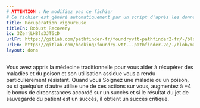 ```yaml
---
# ATTENTION : Ne modifiez pas ce fichier
# Ce fichier est généré automatiquement par un script d'après les données du module Foundry VTT officiel et de sa traduction
title: Récupération vigoureuse
titleEn: Robust Recovery
id: 3ZerjLH8ls3JT6cD
urlFr: https://gitlab.com/pathfinder-fr/foundryvtt-pathfinder2-fr/-/blob/master/data/feats/3ZerjLH8ls3JT6cD.htm
urlEn: https://gitlab.com/hooking/foundry-vtt---pathfinder-2e/-/blob/master/packs/data/feats.db/robust-recovery.json
layout: dons
---
```

Vous avez appris la médecine traditionnelle pour vous aider à récupérer des maladies et du poison et son utilisation assidue vous a rendu particulièrement résistant. Quand vous Soignez une maladie ou un poison, ou si quelqu’un d’autre utilise une de ces actions sur vous, augmentez à +4 le bonus de circonstances accordé sur un succès et si le résultat du jet de sauvegarde du patient est un succès, il obtient un succès critique.
